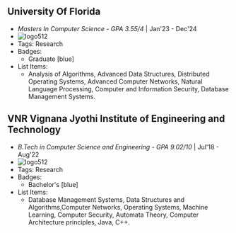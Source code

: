 ## University Of Florida
- *Masters In Computer Science - GPA 3.55/4* | Jan'23 - Dec'24
- ![logo512](../assets/gator.jpeg)
- Tags: Research
- Badges:
  - Graduate [blue]
- List Items:
  - Analysis of Algorithms, Advanced Data Structures, Distributed Operating Systems, Advanced Computer Networks, Natural Language Processing, Computer and Information Security, Database Management Systems.

## VNR Vignana Jyothi Institute of Engineering and Technology
- *B.Tech in Computer Science and Engineering - GPA 9.02/10* | Jul'18 - Aug'22
- ![logo512](../assets/VNR-logo.png)
- Tags: Research
- Badges:
  - Bachelor's [blue]
- List Items:
  - Database Management Systems, Data Structures and Algorithms,Computer Networks, Operating Systems, Machine Learning, Computer Security, Automata Theory, Computer Architecture principles, Java, C++.

<!-- ## Company 3
- *Role* | Mar'23 - Apr'23
- ![logo512](../assets/logo512.png)
- Tags: Category 3
- Badges:
  - Badge [blue]
- List Items:
  - Point 1
  - Point 2 -->